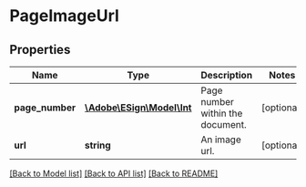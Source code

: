 # PageImageUrl

## Properties
Name | Type | Description | Notes
------------ | ------------- | ------------- | -------------
**page_number** | [**\Adobe\ESign\\Model\Int**](Int.md) | Page number within the document. | [optional] 
**url** | **string** | An image url. | [optional] 

[[Back to Model list]](../README.md#documentation-for-models) [[Back to API list]](../README.md#documentation-for-api-endpoints) [[Back to README]](../README.md)



